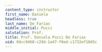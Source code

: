 ```yaml
---
content_type: instructor
first_name: Daniela
headless: true
last_name: De Farias
middle_initial: Pucci
salutation: Prof.
title: Prof. Daniela Pucci De Farias
uid: 0dcc9468-c29d-1a47-f0ed-c1732ef10d5c
---
```

